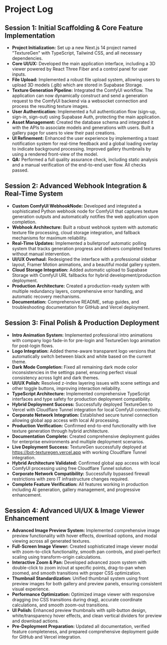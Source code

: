 # Project Log

## Session 1: Initial Scaffolding & Core Feature Implementation

- **Project Initialization:** Set up a new Next.js 14 project named "TextureGen" with TypeScript, Tailwind CSS, and all necessary dependencies.
- **Core UI/UX:** Developed the main application interface, including a 3D viewer powered by React Three Fiber and a control panel for user inputs.
- **File Upload:** Implemented a robust file upload system, allowing users to upload 3D models (.glb) which are stored in Supabase Storage.
- **Texture Generation Pipeline:** Integrated the ComfyUI workflow. The application can now dynamically construct and send a generation request to the ComfyUI backend via a websocket connection and process the resulting texture images.
- **User Authentication:** Implemented a full authentication flow (sign-up, sign-in, sign-out) using Supabase Auth, protecting the main application.
- **Asset Management:** Created the database schema and integrated it with the APIs to associate models and generations with users. Built a gallery page for users to view their past creations.
- **UI Refinement:** Enhanced the user experience by implementing a toast notification system for real-time feedback and a global loading overlay to indicate background processing. Improved gallery thumbnails by using a rendered front-view of the model.
- **QA:** Performed a full quality assurance check, including static analysis and a manual verification of the end-to-end user flow. All checks passed.

## Session 2: Advanced Webhook Integration & Real-Time System

- **Custom ComfyUI WebhookNode:** Developed and integrated a sophisticated Python webhook node for ComfyUI that captures texture generation outputs and automatically notifies the web application upon completion.
- **Webhook Architecture:** Built a robust webhook system with automatic texture file processing, cloud storage integration, and fallback mechanisms for maximum reliability.
- **Real-Time Updates:** Implemented a bulletproof automatic polling system that tracks generation progress and delivers completed textures without manual intervention.
- **UI/UX Overhaul:** Redesigned the interface with a professional sidebar layout, Framer Motion animations, and a beautiful modal gallery system.
- **Cloud Storage Integration:** Added automatic upload to Supabase Storage with ComfyUI URL fallbacks for hybrid development/production deployment.
- **Production Architecture:** Created a production-ready system with multiple redundancy layers, comprehensive error handling, and automatic recovery mechanisms.
- **Documentation:** Comprehensive README, setup guides, and troubleshooting documentation for GitHub and Vercel deployment.

## Session 3: Final Polish & Production Deployment

- **Intro Animation System:** Implemented professional intro animations with company logo fade-in for pre-login and TextureGen logo animation for post-login flows.
- **Logo Integration:** Added theme-aware transparent logo versions that automatically switch between black and white based on the current theme.
- **Dark Mode Completion:** Fixed all remaining dark mode color inconsistencies in the settings panel, ensuring perfect visual consistency across light and dark themes.
- **UI/UX Polish:** Resolved z-index layering issues with scene settings and other toggle buttons, improving interaction reliability.
- **TypeScript Architecture:** Implemented comprehensive TypeScript interfaces and type safety for production deployment compatibility.
- **Hybrid Deployment Success:** Successfully deployed TextureGen to Vercel with Cloudflare Tunnel integration for local ComfyUI connectivity.
- **Corporate Network Integration:** Established secure tunnel connection allowing global app access with local AI processing.
- **Production Verification:** Confirmed end-to-end functionality with live texture generation through hybrid architecture.
- **Documentation Complete:** Created comprehensive deployment guides for enterprise environments and multiple deployment scenarios.
- **Live Deployment Success:** TextureGen successfully deployed at https://bot-texturegen.vercel.app with working Cloudflare Tunnel integration.
- **Hybrid Architecture Validated:** Confirmed global app access with local ComfyUI processing using free Cloudflare Tunnel solution.
- **Corporate Network Compatibility:** Successfully bypassed firewall restrictions with zero IT infrastructure changes required.
- **Complete Feature Verification:** All features working in production including AI generation, gallery management, and progressive enhancement.

## Session 4: Advanced UI/UX & Image Viewer Enhancement

- **Advanced Image Preview System:** Implemented comprehensive image preview functionality with hover effects, download options, and modal viewing across all generated textures.
- **Full-Screen Image Viewer:** Created sophisticated image viewer modal with zoom-to-click functionality, smooth pan controls, and pixel-perfect scaling using transform-origin calculations.
- **Interactive Zoom & Pan:** Developed advanced zoom system with double-click to zoom in/out at specific points, drag-to-pan when zoomed, and smooth transitions with proper CSS optimization.
- **Thumbnail Standardization:** Unified thumbnail system using front preview images for both gallery and preview panels, ensuring consistent visual experience.
- **Performance Optimization:** Optimized image viewer with responsive dragging (no CSS transitions during drag), accurate coordinate calculations, and smooth zoom-out transitions.
- **UI Polish:** Enhanced preview thumbnails with split-button design, white/transparency hover effects, and clean vertical dividers for preview and download actions.
- **Pre-Deployment Preparation:** Updated all documentation, verified feature completeness, and prepared comprehensive deployment guide for GitHub and Vercel integration. 